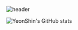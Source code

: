 ![header](https://capsule-render.vercel.app/api?type=rounded&color=timeGradient&text=Welcome%20to%20Yeon's%20GitHub%20👋&animation=twinkling&fontSize=40&fontAlignY=50&fontAlign=50&height=180)


![YeonShin's GitHub stats](https://github-readme-stats.vercel.app/api?username=YeonShin&show_icons=true&theme=radical)
<!--
**YeonShin/YeonShin** is a ✨ _special_ ✨ repository because its `README.md` (this file) appears on your GitHub profile.

Here are some ideas to get you started:

- 🔭 I’m currently working on ...
- 🌱 I’m currently learning ...
- 👯 I’m looking to collaborate on ...
- 🤔 I’m looking for help with ...
- 💬 Ask me about ...
- 📫 How to reach me: ...
- 😄 Pronouns: ...
- ⚡ Fun fact: ...
-->
